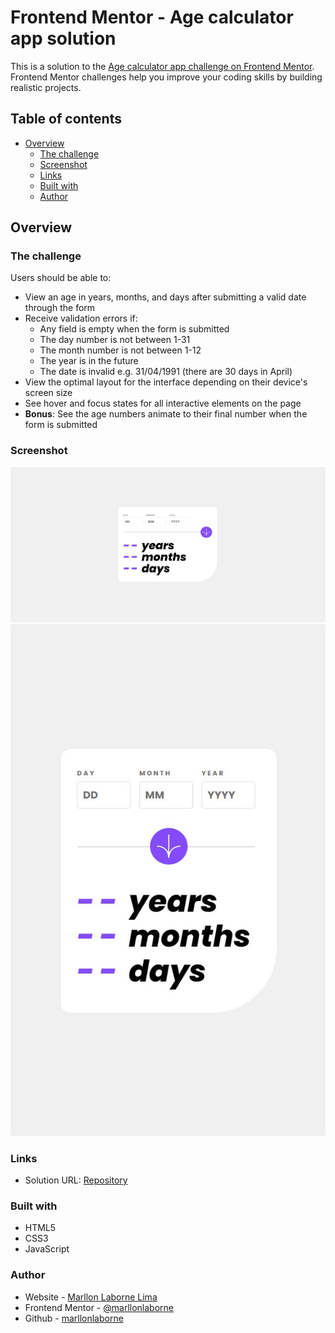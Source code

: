 # Frontend Mentor - Age calculator app solution

This is a solution to the [Age calculator app challenge on Frontend Mentor](https://www.frontendmentor.io/challenges/age-calculator-app-dF9DFFpj-Q). Frontend Mentor challenges help you improve your coding skills by building realistic projects. 

## Table of contents

- [Overview](#overview)
  - [The challenge](#the-challenge)
  - [Screenshot](#screenshot)
  - [Links](#links)
  - [Built with](#built-with)
  - [Author](#author)

## Overview

### The challenge

Users should be able to:

- View an age in years, months, and days after submitting a valid date through the form
- Receive validation errors if:
  - Any field is empty when the form is submitted
  - The day number is not between 1-31
  - The month number is not between 1-12
  - The year is in the future
  - The date is invalid e.g. 31/04/1991 (there are 30 days in April)
- View the optimal layout for the interface depending on their device's screen size
- See hover and focus states for all interactive elements on the page
- **Bonus**: See the age numbers animate to their final number when the form is submitted

### Screenshot

![desktop](./design/screenshots/desktop-layout.jpg)
![mobile](./design/screenshots/mobile-layout.jpg)

### Links

- Solution URL: [Repository](https://github.com/marllonlaborne/age-calculator-app)

### Built with

- HTML5
- CSS3
- JavaScript

### Author

- Website - [Marllon Laborne Lima](https://beacons.ai/marllonlaborne)
- Frontend Mentor - [@marllonlaborne](https://www.frontendmentor.io/profile/marllonlaborne)
- Github - [marllonlaborne](https://github.com/marllonlaborne)
